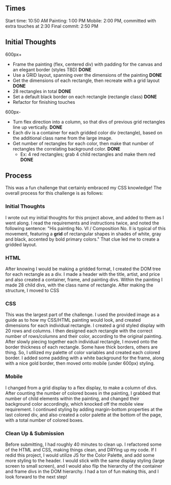 ## Times

Start time: 10:50 AM
Painting: 1:00 PM
Mobile: 2:00 PM, committed with extra touches at 2:30
Final commit: 2:50 PM

## Initial Thoughts

600px+

- Frame the painting (flex, centered div) with padding for the canvas and an elegant border (styles TBD) **DONE**
- Use a GRID layout, spanning over the dimensions of the painting **DONE**
- Get the dimensions of each rectangle, then recreate with a grid layout **DONE**
- 28 rectangles in total **DONE**
- Set a default black border on each rectangle (rectangle class) **DONE**
- Refactor for finishing touches

600px-

- Turn flex direction into a column, so that divs of previous grid rectangles line up vertically. **DONE**
- Each div is a container for each gridded color div (rectangle), based on the additional class name from the large image.
- Get number of rectangles for each color, then make that number of rectangles the correlating background color. **DONE**
  - Ex: 4 red rectangles; grab 4 child rectangles and make them red **DONE**

## Process

This was a fun challenge that certainly embraced my CSS knowledge! The overall process for this challenge is as follows:

### Initial Thoughts

I wrote out my initial thoughts for this project above, and added to them as I went along. I read the requirements and instructions twice, and noted the following sentence: "His painting No. VI / Composition No. II is typical of this movement, featuring a **grid** of rectangular shapes in shades of white, gray and black, accented by bold primary colors." That clue led me to create a gridded layout.

### HTML

After knowing I would be making a gridded format, I created the DOM tree for each rectangle as a div. I made a header with the title, artist, and price and also created a container, frame, and painting divs. Within the painting I made 28 child divs, with the class name of rectangle. After making the structure, I moved to CSS

### CSS

This was the largest part of the challenge. I used the provided image as a guide as to how my CSS/HTML painting would look, and created dimensions for each individual rectangle. I created a grid styled display with 20 rows and columns. I then designed each rectangle with the correct number of rows/columns and their color, according to the original painting. After slowly piecing together each individual rectangle, I moved onto the border thickness of each rectangle. Some have thick borders, others are thing. So, I utilized my palette of color variables and created each colored border. I added some padding with a white background for the frame, along with a nice gold border, then moved onto mobile (under 600px) styling.

### Mobile

I changed from a grid display to a flex display, to make a column of divs. After counting the number of colored boxes in the painting, I grabbed that number of child elements within the painting, and changed their background color accordingly, which knocked off the mobile view requirement. I continued styling by adding margin-bottom properties at the last colored div, and also created a color palette at the bottom of the page, with a total number of colored boxes.

### Clean Up & Submission

Before submitting, I had roughly 40 minutes to clean up. I refactored some of the HTML and CSS, making things clean, and DRYing up my code. If I redid this project, I would utilize JS for the Color Palette, and add some more styling to the header. I would stick with the same display styling (large screen to small screen), and I would also flip the hierarchy of the container and frame divs in the DOM hierarchy. I had a ton of fun making this, and I look forward to the next step!
